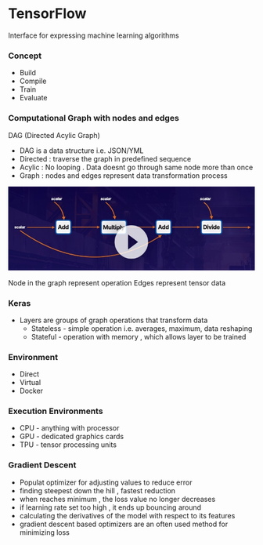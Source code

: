 # TensorFlow

Interface for expressing machine learning algorithms 

### Concept
* Build
* Compile
* Train
* Evaluate

### Computational Graph with nodes and edges 

DAG (Directed Acylic Graph) 
* DAG is a data structure i.e. JSON/YML
* Directed : traverse the graph in predefined sequence
* Acylic : No looping . Data doesnt go through same node more than once
* Graph : nodes and edges represent data transformation process

<img src="img/one.jpg">

Node in the graph represent operation
Edges represent tensor data

### Keras

* Layers are groups of graph operations that transform data
    * Stateless - simple operation i.e. averages, maximum, data reshaping
    * Stateful - operation with memory , which allows layer to be trained

### Environment
* Direct
* Virtual
* Docker 

### Execution Environments

* CPU - anything with processor
* GPU - dedicated graphics cards
* TPU - tensor processing units



### Gradient Descent
* Populat optimizer for adjusting values to reduce error 
* finding steepest down the hill , fastest reduction 
* when reaches minimum , the loss value no longer decreases
* if learning rate set too high , it ends up bouncing around 
* calculating the derivatives of the model with respect to its features 
* gradient descent based optimizers are an often used method for minimizing loss 

